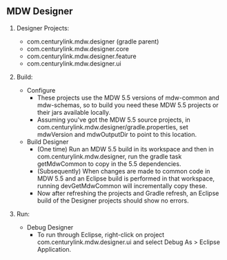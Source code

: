 ## MDW Designer

1. Designer Projects:       
     - com.centurylink.mdw.designer (gradle parent)
     - com.centurylink.mdw.designer.core
     - com.centurylink.mdw.designer.feature
     - com.centurylink.mdw.designer.ui

2. Build:
   - Configure
     - These projects use the MDW 5.5 versions of mdw-common and mdw-schemas, so to build you need these MDW 5.5 projects or their jars available locally.
     - Assuming you've got the MDW 5.5 source projects, in com.centurylink.mdw.designer/gradle.properties, set mdwVersion and mdwOutputDir to point to this location.
   - Build Designer
     - (One time) Run an MDW 5.5 build in its workspace and then in com.centurylink.mdw.designer, run the gradle task getMdwCommon to copy in the 5.5 dependencies.
     - (Subsequently) When changes are made to common code in MDW 5.5 and an Eclipse build is performed in that workspace, running devGetMdwCommon will incrementally copy these.
     - Now after refreshing the projects and Gradle refresh, an Eclipse build of the Designer projects should show no errors.
3. Run:     
   - Debug Designer
     - To run through Eclipse, right-click on project com.centurylink.mdw.designer.ui and select Debug As > Eclipse Application.
